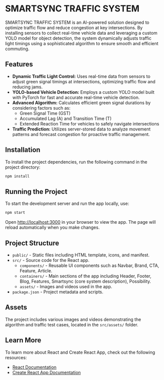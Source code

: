 # SMARTSYNC TRAFFIC SYSTEM

SMARTSYNC TRAFFIC SYSTEM is an AI-powered solution designed to optimize traffic flow and reduce congestion at key intersections. By installing sensors to collect real-time vehicle data and leveraging a custom YOLO model for object detection, the system dynamically adjusts traffic light timings using a sophisticated algorithm to ensure smooth and efficient commuting.

## Features

- **Dynamic Traffic Light Control:** Uses real-time data from sensors to adjust green signal timings at intersections, optimizing traffic flow and reducing jams.
- **YOLO-based Vehicle Detection:** Employs a custom YOLO model built with PyTorch for fast and accurate real-time vehicle detection.
- **Advanced Algorithm:** Calculates efficient green signal durations by considering factors such as:
  - Green Signal Time (GST)
  - Accumulated Lag (A) and Transition Time (T)
  - Extended Reaction Time for vehicles to safely navigate intersections
- **Traffic Prediction:** Utilizes server-stored data to analyze movement patterns and forecast congestion for proactive traffic management.

## Installation

To install the project dependencies, run the following command in the project directory:

```bash
npm install
```

## Running the Project

To start the development server and run the app locally, use:

```bash
npm start
```

Open [http://localhost:3000](http://localhost:3000) in your browser to view the app. The page will reload automatically when you make changes.

## Project Structure

- `public/` - Static files including HTML template, icons, and manifest.
- `src/` - Source code for the React app.
  - `components/` - Reusable UI components such as Navbar, Brand, CTA, Feature, Article.
  - `containers/` - Main sections of the app including Header, Footer, Blog, Features, Smartsync (core system description), Possibility.
  - `assets/` - Images and videos used in the app.
- `package.json` - Project metadata and scripts.

## Assets

The project includes various images and videos demonstrating the algorithm and traffic test cases, located in the `src/assets/` folder.

## Learn More

To learn more about React and Create React App, check out the following resources:

- [React Documentation](https://reactjs.org/)
- [Create React App Documentation](https://facebook.github.io/create-react-app/docs/getting-started)
